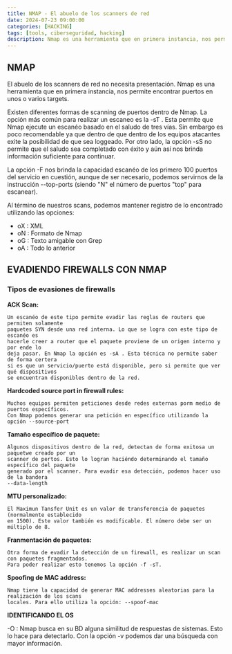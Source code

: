 ```yaml
---
title: NMAP - El abuelo de los scanners de red 
date: 2024-07-23 09:00:00 
categories: [HACKING]
tags: [tools, ciberseguridad, hacking]
description: Nmap es una herramienta que en primera instancia, nos permite encontrar puertos en unos o varios targets.
---
```


## NMAP

El abuelo de los scanners de red no necesita presentación. Nmap es una herramienta que en primera instancia, nos permite encontrar puertos en unos o varios targets.

Existen diferentes formas de scanning de puertos dentro de Nmap. La opción más común para realizar un escaneo es la -sT . Esta permite que Nmap ejecute un escanéo basado en el saludo de tres vías. Sin embargo es poco recomendable ya que dentro de que dentro de los equipos atacantes exite la posibilidad de que sea loggeado. Por otro lado, la opción -sS no permite que el saludo sea completado con éxito y aún así nos brinda información suficiente para continuar.

La opción -F nos brinda la capacidad escanéo de los primero 100 puertos del servicio en
cuestión, aunque de ser necesario, podemos servirnos de la instrucción --top-ports <N>
(siendo "N" el número de puertos "top" para escanear).

Al término de nuestros scans, podemos mantener registro de lo encontrado utilizando las opciones:

- oX : XML
- oN : Formato de Nmap
- oG : Texto amigable con Grep
- oA : Todo lo anterior


## EVADIENDO FIREWALLS CON NMAP

### Tipos de evasiones de firewalls

__ACK Scan:__

	Un escanéo de este tipo permite evadir las reglas de routers que permiten solamente
	paquetes SYN desde una red interna. Lo que se logra con este tipo de escanéo es
	hacerle creer a router que el paquete proviene de un origen interno y por ende lo
	deja pasar. En Nmap la opción es -sA . Esta técnica no permite saber de forma certera
	si es que un servicio/puerto está disponible, pero si permite que ver qué dispositivos
	se encuentran disponibles dentro de la red.

__Hardcoded source port in firewall rules:__

	Muchos equipos permiten peticiones desde redes externas porm medio de puertos específicos.
	Con Nmap podemos generar una petición en específico utilizando la opción --source-port 

__Tamaño específico de paquete:__

	Algunos dispositivos dentro de la red, detectan de forma exitosa un paquetwe creado por un
	scanner de pertos. Esto lo logran haciéndo determinando el tamaño específico del paquete
	generado por el scanner. Para evadir esa detección, podemos hacer uso de la bandera
	--data-length 

__MTU personalizado:__

	El Maximun Tansfer Unit es un valor de transferencia de paquetes (normalmente establecido
	en 1500). Este valor también es modificable. El número debe ser un múltiplo de 8.

__Franmentación de paquetes:__

	Otra forma de evadir la detección de un firewall, es realizar un scan con paquetes fragmentados.
	Para poder realizar esto tenemos la opción -f -sT.

__Spoofing de MAC address:__

	Nmap tiene la capacidad de generar MAC addresses aleatorias para la realización de los scans
	locales. Para ello utiliza la opción: --spoof-mac

__IDENTIFICANDO EL OS__

-O : Nmap busca en su BD alguna similitud de respuestas de sistemas. Esto lo hace para detectarlo.
		Con la opción -v podemos dar una búsqueda con mayor información.
